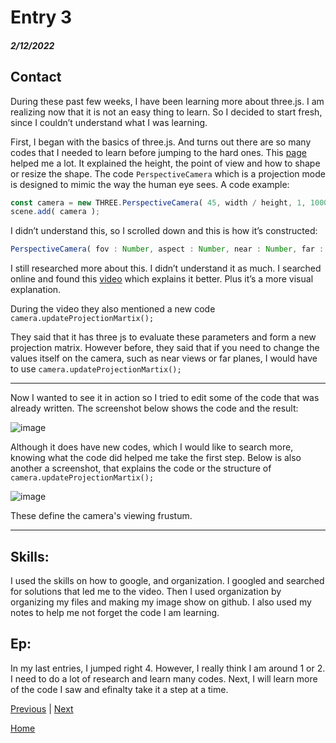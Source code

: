 # Entry 3
##### 2/12/2022

## Contact 

During these past few weeks, I have been learning more about three.js. I am realizing now that it is not an easy thing to learn. So I decided to start fresh, since I couldn’t understand what I was learning. 

First, I began with the basics of three.js. And turns out there are so many codes that I needed to learn before jumping to the hard ones. This [page](https://threejs.org/manual/#en/fundamentals) helped me a lot. It explained the height, the point of view and how to shape or resize the shape. The code `PerspectiveCamera` which is a projection mode is designed to mimic the way the human eye sees.
A code example: 
```Javascript 
const camera = new THREE.PerspectiveCamera( 45, width / height, 1, 1000 );
scene.add( camera );
```
I didn’t understand this, so I scrolled down and this is how it’s constructed: 
```Javascript 
PerspectiveCamera( fov : Number, aspect : Number, near : Number, far : Number )
```

I still researched more about this. I didn’t understand it as much. I searched online and found this [video](https://www.youtube.com/watch?v=KyTaxN2XUyQ) which explains it better. Plus it’s a more visual explanation. 

During the video they also mentioned a new code `camera.updateProjectionMartix();` 

They said that it has three js to evaluate these parameters and form a new projection matrix. However before, they said that if you need to change the values itself on the camera, such as near views or far planes, I would have to use `camera.updateProjectionMartix();` 

---

Now I wanted to see it in action so I tried to edit some of the code that was already written. The screenshot below shows the code and the result: 

 <img src="blob:chrome-untrusted://media-app/4c4fb698-2ade-4e17-b33b-d437ced2de3d" alt=""/>![image](https://user-images.githubusercontent.com/73479762/154108737-e7849741-ea49-4b9d-87a8-55b1edff56ca.png)


Although it does have new codes, which I would like to search more, knowing what the code did helped me take the first step. 
Below is also another a screenshot, that explains the code or the structure of `camera.updateProjectionMartix();` 

 <img src="blob:chrome-untrusted://media-app/0467fc9f-0beb-4db5-8a4f-0f506f0122dc" alt=""/>![image](https://user-images.githubusercontent.com/73479762/154108428-a4f1bea7-6874-486e-95ce-b6de44bffc1a.png)

These define the camera's viewing frustum. 

---

## Skills: 

I used the skills on how to google, and organization. I googled and searched for solutions that led me to the video. Then I used organization by organizing my files and making my image show on github. I also used my notes to help me not forget the code I am learning. 

## Ep: 

In my last entries, I jumped right 4. However, I really think I am around 1 or 2. I need to do a lot of research and learn many codes. Next, I will learn more of the code I saw and efinalty take it a step at a time. 


[Previous](entry02.md) | [Next](entry04.md)

[Home](../README.md)
